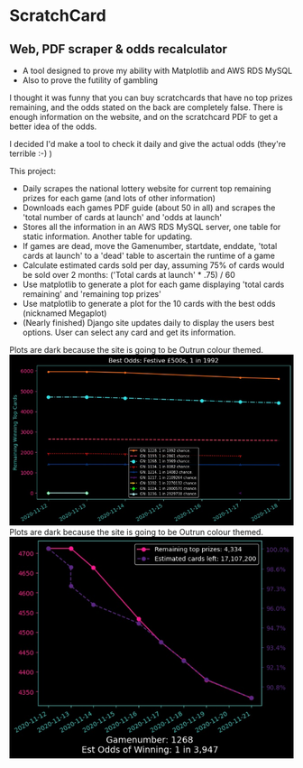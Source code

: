 # ScratchCard
## Web, PDF scraper &amp; odds recalculator
- A tool designed to prove my ability with Matplotlib and AWS RDS MySQL
- Also to prove the futility of gambling
 
I thought it was funny that you can buy scratchcards that have no top prizes remaining, and the odds stated on the back are completely false.
There is enough information on the website, and on the scratchcard PDF to get a better idea of the odds.

I decided I'd make a tool to check it daily and give the actual odds (they're terrible :-) )

This project:
- Daily scrapes the national lottery website for current top remaining prizes for each game (and lots of other information)
- Downloads each games PDF guide (about 50 in all) and scrapes the 'total number of cards at launch' and 'odds at launch'
- Stores all the information in an AWS RDS MySQL server, one table for static information. Another table for updating.
- If games are dead, move the Gamenumber, startdate, enddate, 'total cards at launch' to a 'dead' table to ascertain the runtime of a game
- Calculate estimated cards sold per day, assuming 75% of cards would be sold over 2 months: ('Total cards at launch' * .75) / 60
- Use matplotlib to generate a plot for each game displaying 'total cards remaining' and 'remaining top prizes'
- Use matplotlib to generate a plot for the 10 cards with the best odds (nicknamed Megaplot)
- (Nearly finished) Django site updates daily to display the users best options. User can select any card and get its information.

Plots are dark because the site is going to be Outrun colour themed.
![](static/megaplot.jpg)
Plots are dark because the site is going to be Outrun colour themed.
![](static/1268.jpg)
